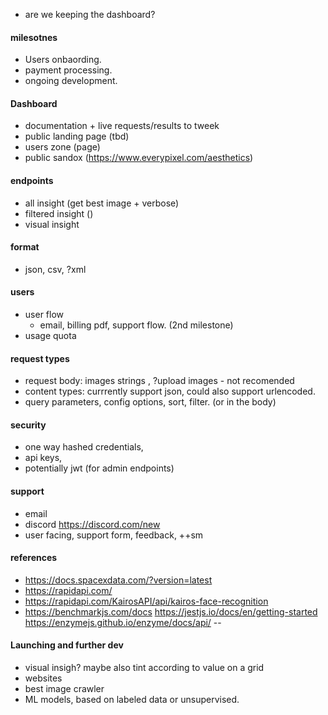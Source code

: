 * are we keeping the dashboard?

#### milesotnes
* Users onbaording.
* payment processing.
* ongoing development.

#### Dashboard
* documentation + live requests/results to tweek
* public landing page (tbd)
* users zone (page)
* public sandox (https://www.everypixel.com/aesthetics)

#### endpoints
* all insight (get best image + verbose)
* filtered insight ()
* visual insight

#### format
* json, csv, ?xml

#### users
* user flow
   * email, billing pdf, support flow. (2nd milestone)
* usage quota

#### request types
* request body: images strings , ?upload images - not recomended
* content types: currrently support json, could also support urlencoded.
* query parameters, config options, sort, filter. (or in the body)

#### security 
* one way hashed credentials, 
* api keys, 
* potentially jwt (for admin endpoints)

#### support
* email
* discord https://discord.com/new
* user facing, support form, feedback, ++sm

#### references
* https://docs.spacexdata.com/?version=latest
* https://rapidapi.com/
* https://rapidapi.com/KairosAPI/api/kairos-face-recognition
* https://benchmarkjs.com/docs
https://jestjs.io/docs/en/getting-started
https://enzymejs.github.io/enzyme/docs/api/
--

#### Launching and further dev
* visual insigh? maybe also tint according to value on a grid
* websites
* best image crawler
* ML models, based on labeled data or unsupervised.

